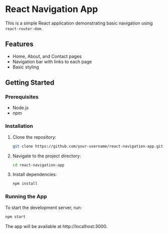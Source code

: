 # React Navigation App

This is a simple React application demonstrating basic navigation using `react-router-dom`.

## Features

- Home, About, and Contact pages
- Navigation bar with links to each page
- Basic styling

## Getting Started

### Prerequisites

- Node.js
- npm

### Installation

1. Clone the repository:
    ```sh
    git clone https://github.com/your-username/react-navigation-app.git
    ```
2. Navigate to the project directory:
    ```sh
    cd react-navigation-app
    ```
3. Install dependencies:
    ```sh
    npm install
    ```

### Running the App

To start the development server, run:
```sh
npm start
```
The app will be available at http://localhost:3000.
